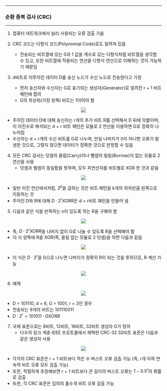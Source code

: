 -----
### 순환 중복 검사 (CRC)
-----
1. 컴퓨터 네트워크에서 널리 사용되는 오류 검출 기술
2. CRC 코드는 다항식 코드(Polynomial Code)로도 알려져 있음
   - 전송되는 비트열에 있는 0과 1 값을 계수로 갖는 다항식처럼 비트열을 생각할 수 있고, 또한 비트열에 적용되는 연산을 다항식 연산으로 이해하는 것이 가능하기 때문임

3. d비트로 이루어진 데이터 D를 송신 노드가 수신 노드로 전송한다고 가정
   - 먼저 송신자와 수신자는 G로 표기되는 생성자(Generator)로 알려진 r + 1 비트 패턴에 합의
   - G의 최상위(가장 왼쪽) 비트는 1이어야 함
<div align="center">
<img src="https://github.com/user-attachments/assets/6e0d0736-b304-4a15-87ca-2c0246b810c0">
</div>

   - 주어진 데이터 D에 대해 송신자는 r개의 추가 비트 R를 선택해서 D 뒤에 덧붙이며, 이 이진수로 해석되는 d + r 비트 패턴은 모듈로 2 연산을 이용하면 G로 정확히 나누어짐
   - 수신자는 d + r개의 수신 비트를 G로 나누며, 만일 나머지가 0이 아니면 오류가 발생한 것으로, 그렇지 않으면 데이터가 정확한 것으로 판정할 수 있음

4. 모든 CRC 검사는 덧셈의 올림(Carry)이나 뺄셈의 빌림(Borrow)이 없는 모듈로 2 연산을 사용
   - 덧셈과 밸셈이 동일함을 뜻하며, 모두 피연산자를 비트별로 XOR 한 것과 같음
<div align="center">
<img src="https://github.com/user-attachments/assets/21a0f432-30d1-43f8-9d8f-e4ae71995c16">
</div>

   - 일반 이진 연산에서처럼, $2^k$을 곱하는 것은 비트 패턴을 k개의 위치만큼 왼쪽으로 이동하는 것
   - 주어진 D와 R에 대해 $D · 2^{r} XOR R$은 d + r비트 패턴을 만들어 냄

5. 다음과 같은 식을 만족하는 n이 있도록 하는 R을 구해야 함
<div align="center">
<img src="https://github.com/user-attachments/assets/cc6dbef1-c391-49e4-92ba-b269b922feb4">
</div>

   - 즉, $D · 2^{r} XOR R$을 나머지 없이 G로 나눌 수 있도록 R을 선택해야 함
   - 이 식 양쪽에 R을 XOR(즉, 올림 없는 모듈로 2 덧셈)을 하면 다음과 같음
<div align="center">
<img src="https://github.com/user-attachments/assets/f337f811-cbe7-4109-bca7-ef1c346412ed">
</div>

   - 이 식은 $D · 2^{r}$을 G으로 나누면 나머지가 정확히 R이 되는 것을 뜻하므로, R 계산 가능
<div align="center">
<img src="https://github.com/user-attachments/assets/c6e3c816-6ab1-4155-a349-f0ab1218d5e7">
</div>

6. 예제
<div align="center">
<img src="https://github.com/user-attachments/assets/821f244d-1e2e-4e80-90b9-b223d4cdd10e">
</div>

   - D = 101110, d = 6, G = 1001, r = 3인 경우
   - 전송되는 9개의 비트는 101110011
   - $D · 2^{r} = 101011 · G XOR R$

7. 국제 표준으로는 8비트, 12비트, 16비트, 32비트 생성자 G가 정의
   - 다수의 링크 계층 IEEE 프로토콜에서 채택한 CRC-32 32비트 표준은 다음과 같은 생성자 사용
<div align="center">
<img src="https://github.com/user-attachments/assets/8dd4c010-284a-4f9d-bc87-a3ff45db49dc">
</div>

   - 각각의 CRC 표준은 r + 1 비트보다 적은 수 버스트 오류 검출 가능 (즉, r개 이하 연속적 비트 오류 모두 검출 가능)
   - 또한, 적절하게 추정해보면 r + 1 비트보다 큰 길이의 버스트 오류는 $1 - 0.5^{r}$의 확률로 검출
   - 또한, 각 CRC 표준은 임의의 홀수개 비트 오류 검출 가능
